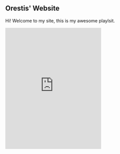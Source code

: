 ## Orestis' Website

Hi! Welcome to my site, this is my awesome playlsit.

<iframe src="https://open.spotify.com/embed/playlist/1s1yxY3Yaj1Ea683ABSXrK" width="300" height="380" frameborder="0" allowtransparency="true" allow="encrypted-media"></iframe>

